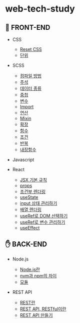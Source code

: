 # web-tech-study



## 🤚 FRONT-END
- CSS
  - [Reset CSS](./docs/frontend/CSS/css-reset.md)  
  - [단위](./docs/frontend/CSS/units.md)

- SCSS
  - [컴파일 방법](./docs/frontend/SCSS/complie.md)
  - [주석](./docs/frontend/SCSS/comment.md)
  - [데이터 종류](./docs/frontend/SCSS/data-types.md)
  - [중첩](./docs/frontend/SCSS/nesting.md)
  - [변수](./docs/frontend/SCSS/variables.md)
  - [Import](./docs/frontend/SCSS/import.md)
  - [연산](./docs/frontend/SCSS/operations.md)
  - [Mixin](./docs/frontend/SCSS/mixins.md)
  - [확장](./docs/frontend/SCSS/extend.md)
  - [함수](./docs/frontend/SCSS/functions.md)
  - [조건](./docs/frontend/SCSS/if.md)
  - [반복](./docs/frontend/SCSS/iteration.md)
  - [내장함수](./docs/frontend/SCSS/built-in-functions.md)
  
- Javascript

- React
  - [JSX 기본 규칙](./docs/frontend/react/JSX-rules.md)
  - [props](./docs/frontend/react/props.md)
  - [조건부 렌더링](./docs/frontend/react/conditional-rendering.md)
  - [useState](./docs/frontend/react/useState.md)
  - [input 상태 관리하기](./docs/frontend/react/input-state-management.md)
  - [배열 렌더링](./docs/frontend/react/array-rendering.md)
  - [useRef로 DOM 선택하기](./docs/frontend/react/useRef-select-DOM.md)
  - [useRef로 변수 관리하기](./docs/frontend/react/useRef-manage-variables.md)
  - [useEffect](./docs/frontend/react/useEffect.md)


## ✋ BACK-END  
- Node.js
  - [Node.js란](./docs/backend/node/nodejs.md)
  - [nvm과 npm의 차이](./docs/backend/node/nvm-npm.md)
  - [모듈](./docs/backend/node/module.md)
  
- REST API
  - [REST란](./docs/backend/restapi/rest.md)
  - [REST API, RESTful이란](./docs/backend/restapi/RESTAPI-RESTful.md)
  - [REST API 만들기](./docs/backend/restapi/make-RESTAPI.md)